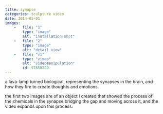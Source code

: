 ```yaml
---
title: synapse
categories: sculpture video
date: 2014-05-01
images:
    -   file: "1"
        type: "image"
        alt: "installation shot"
    -   file: "2"
        type: "image"
        alt: "detail view"
    -   file: "v1"
        type: "vimeo"
        alt: "videomanipulation"
        id: 97650289
---
```

a lava-lamp turned biological, representing the synapses in the brain, and how they
fire to create thoughts and emotions.

the first two images are of an object I created that showed the process of the
chemicals in the synapse bridging the gap and moving across it, and the video
expands upon this process.
